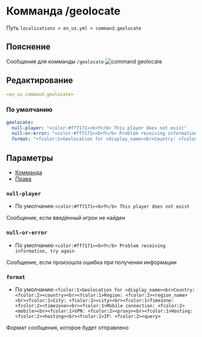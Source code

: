 # Комманда /geolocate
Путь `localizations > en_us.yml > command.geolocate`

## Пояснение
Сообщения для комманды `/geolocate`
![command geolocate](/commandgeolocate.png)

## Редактирование
```yaml
<en_us.command.geolocate>
```

### По умолчанию
```yaml
geolocate:
  null-player: "<color:#ff7171><b>⁉</b> This player does not exist"
  null-or-error: "<color:#ff7171><b>⁉</b> Problem receiving information, try again"
  format: "<fcolor:1>Geolocation for <display_name><br>Country: <fcolor:2><country><br><fcolor:1>Region: <fcolor:2><region_name><br><fcolor:1>City: <fcolor:2><city><br><fcolor:1>Timezone: <fcolor:2><timezone><br><fcolor:1>Mobile connection: <fcolor:2><mobile><br><fcolor:1>VPN: <fcolor:2><proxy><br><fcolor:1>Hosting: <fcolor:2><hosting><br><fcolor:1>IP: <fcolor:2><query>"
```

## Параметры

- [Комманда](/ru/command/geolocate/)
- [Права](/ru/permission/command/geolocate/)

### `null-player`
- По умолчанию `<color:#ff7171><b>⁉</b> This player does not exist`

Сообщение, если введённый игрок не найден

### `null-or-error`
- По умолчанию `<color:#ff7171><b>⁉</b> Problem receiving information, try again`

Сообщение, если произошла ошибка при получении информации

### `format`
- По умолчанию `<fcolor:1>Geolocation for <display_name><br>Country: <fcolor:2><country><br><fcolor:1>Region: <fcolor:2><region_name><br><fcolor:1>City: <fcolor:2><city><br><fcolor:1>Timezone: <fcolor:2><timezone><br><fcolor:1>Mobile connection: <fcolor:2><mobile><br><fcolor:1>VPN: <fcolor:2><proxy><br><fcolor:1>Hosting: <fcolor:2><hosting><br><fcolor:1>IP: <fcolor:2><query>`

Формат сообщения, которое будет отправлено

